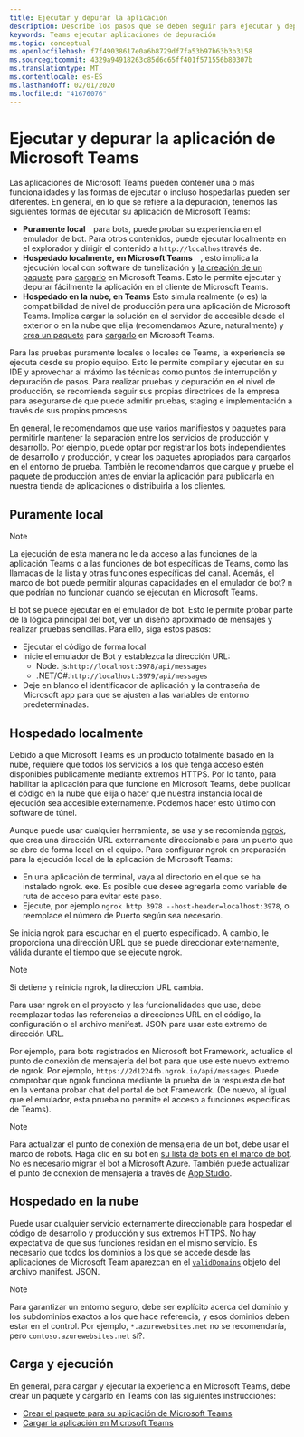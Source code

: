 ```yaml
---
title: Ejecutar y depurar la aplicación
description: Describe los pasos que se deben seguir para ejecutar y depurar las aplicaciones de Microsoft Teams
keywords: Teams ejecutar aplicaciones de depuración
ms.topic: conceptual
ms.openlocfilehash: f7f49038617e0a6b8729df7fa53b97b63b3b3158
ms.sourcegitcommit: 4329a94918263c85d6c65ff401f571556b80307b
ms.translationtype: MT
ms.contentlocale: es-ES
ms.lasthandoff: 02/01/2020
ms.locfileid: "41676076"
---
```

# <a name="run-and-debug-your-microsoft-teams-app"></a>Ejecutar y depurar la aplicación de Microsoft Teams

Las aplicaciones de Microsoft Teams pueden contener una o más funcionalidades y las formas de ejecutar o incluso hospedarlas pueden ser diferentes. En general, en lo que se refiere a la depuración, tenemos las siguientes formas de ejecutar su aplicación de Microsoft Teams:

* **Puramente local**&emsp;para bots, puede probar su experiencia en el emulador de bot. Para otros contenidos, puede ejecutar localmente en el explorador y dirigir el contenido a `http://localhost`través de.
* **Hospedado localmente, en Microsoft Teams**&emsp;, esto implica la ejecución local con software de tunelización y [la creación de un paquete](~/concepts/build-and-test/apps-package.md) para [cargarlo](~/concepts/deploy-and-publish/apps-upload.md) en Microsoft Teams. Esto le permite ejecutar y depurar fácilmente la aplicación en el cliente de Microsoft Teams.
* **Hospedado en la nube, en Teams** Esto simula realmente (o es) la compatibilidad de nivel de producción para una aplicación de Microsoft Teams. Implica cargar la solución en el servidor de accesible desde el exterior o en la nube que elija (recomendamos Azure, naturalmente) y [crea un paquete](~/concepts/build-and-test/apps-package.md) para [cargarlo](~/concepts/deploy-and-publish/apps-upload.md) en Microsoft Teams.

Para las pruebas puramente locales o locales de Teams, la experiencia se ejecuta desde su propio equipo. Esto le permite compilar y ejecutar en su IDE y aprovechar al máximo las técnicas como puntos de interrupción y depuración de pasos. Para realizar pruebas y depuración en el nivel de producción, se recomienda seguir sus propias directrices de la empresa para asegurarse de que puede admitir pruebas, staging e implementación a través de sus propios procesos.

En general, le recomendamos que use varios manifiestos y paquetes para permitirle mantener la separación entre los servicios de producción y desarrollo. Por ejemplo, puede optar por registrar los bots independientes de desarrollo y producción, y crear los paquetes apropiados para cargarlos en el entorno de prueba. También le recomendamos que cargue y pruebe el paquete de producción antes de enviar la aplicación para publicarla en nuestra tienda de aplicaciones o distribuirla a los clientes.

## <a name="purely-local"></a>Puramente local

> [!NOTE]
> La ejecución de esta manera no le da acceso a las funciones de la aplicación Teams o a las funciones de bot específicas de Teams, como las llamadas de la lista y otras funciones específicas del canal. Además, el marco de bot puede permitir algunas capacidades en el emulador de bot? n que podrían no funcionar cuando se ejecutan en Microsoft Teams.

El bot se puede ejecutar en el emulador de bot. Esto le permite probar parte de la lógica principal del bot, ver un diseño aproximado de mensajes y realizar pruebas sencillas. Para ello, siga estos pasos:

* Ejecutar el código de forma local
* Inicie el emulador de Bot y establezca la dirección URL:
  * Node. js:`http://localhost:3978/api/messages`
  * .NET/C#:`http://localhost:3979/api/messages`
* Deje en blanco el identificador de aplicación y la contraseña de Microsoft app para que se ajusten a las variables de entorno predeterminadas.

## <a name="locally-hosted"></a>Hospedado localmente

Debido a que Microsoft Teams es un producto totalmente basado en la nube, requiere que todos los servicios a los que tenga acceso estén disponibles públicamente mediante extremos HTTPS. Por lo tanto, para habilitar la aplicación para que funcione en Microsoft Teams, debe publicar el código en la nube que elija o hacer que nuestra instancia local de ejecución sea accesible externamente. Podemos hacer esto último con software de túnel.

Aunque puede usar cualquier herramienta, se usa y se recomienda [ngrok](https://ngrok.com/download), que crea una dirección URL externamente direccionable para un puerto que se abre de forma local en el equipo. Para configurar ngrok en preparación para la ejecución local de la aplicación de Microsoft Teams:

* En una aplicación de terminal, vaya al directorio en el que se ha instalado ngrok. exe. Es posible que desee agregarla como variable de ruta de acceso para evitar este paso.
* Ejecute, por ejemplo `ngrok http 3978 --host-header=localhost:3978`, o reemplace el número de Puerto según sea necesario.

Se inicia ngrok para escuchar en el puerto especificado. A cambio, le proporciona una dirección URL que se puede direccionar externamente, válida durante el tiempo que se ejecute ngrok.

> [!NOTE]
> Si detiene y reinicia ngrok, la dirección URL cambia.

Para usar ngrok en el proyecto y las funcionalidades que use, debe reemplazar todas las referencias a direcciones URL en el código, la configuración o el archivo manifest. JSON para usar este extremo de dirección URL.

Por ejemplo, para bots registrados en Microsoft bot Framework, actualice el punto de conexión de mensajería del bot para que use este nuevo extremo de ngrok. Por ejemplo, `https://2d1224fb.ngrok.io/api/messages`. Puede comprobar que ngrok funciona mediante la prueba de la respuesta de bot en la ventana probar chat del portal de bot Framework. (De nuevo, al igual que el emulador, esta prueba no permite el acceso a funciones específicas de Teams).

> [!NOTE]
> Para actualizar el punto de conexión de mensajería de un bot, debe usar el marco de robots. Haga clic en su bot en [su lista de bots en el marco de bot](https://dev.botframework.com/bots). No es necesario migrar el bot a Microsoft Azure. También puede actualizar el punto de conexión de mensajería a través de [App Studio](~/concepts/build-and-test/app-studio-overview.md).

## <a name="cloud-hosted"></a>Hospedado en la nube

Puede usar cualquier servicio externamente direccionable para hospedar el código de desarrollo y producción y sus extremos HTTPS. No hay expectativa de que sus funciones residan en el mismo servicio. Es necesario que todos los dominios a los que se accede desde las aplicaciones de Microsoft Team aparezcan en el [`validDomains`](~/resources/schema/manifest-schema.md#validdomains) objeto del archivo manifest. JSON.

> [!NOTE]
> Para garantizar un entorno seguro, debe ser explícito acerca del dominio y los subdominios exactos a los que hace referencia, y esos dominios deben estar en el control. Por ejemplo, `*.azurewebsites.net` no se recomendaría, pero `contoso.azurewebsites.net` sí?.

## <a name="loading-and-running"></a>Carga y ejecución

En general, para cargar y ejecutar la experiencia en Microsoft Teams, debe crear un paquete y cargarlo en Teams con las siguientes instrucciones:

* [Crear el paquete para su aplicación de Microsoft Teams](~/concepts/build-and-test/apps-package.md)
* [Cargar la aplicación en Microsoft Teams](~/concepts/deploy-and-publish/apps-upload.md)
